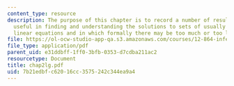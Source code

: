 ```yaml
---
content_type: resource
description: The purpose of this chapter is to record a number of results which are
  useful in finding and understanding the solutions to sets of usually noisy simultaneous
  linear equations and in which formally there may be too much or too little information.
file: https://ol-ocw-studio-app-qa.s3.amazonaws.com/courses/12-864-inference-from-data-and-models-spring-2005/7b21edbfc62016cc3575242c344ea9a4_chap2lg.pdf
file_type: application/pdf
parent_uid: e31ddbff-1ff0-3bfb-0353-d7cdba211ac2
resourcetype: Document
title: chap2lg.pdf
uid: 7b21edbf-c620-16cc-3575-242c344ea9a4
---
```

